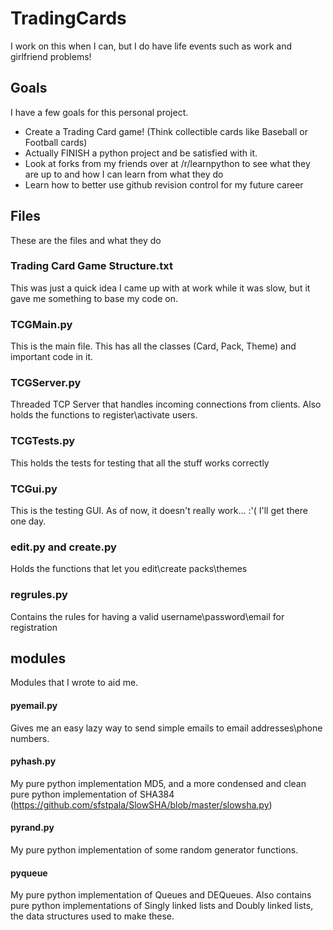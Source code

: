 # TradingCards

I work on this when I can, but I do have life events such as work and girlfriend problems!

## Goals
I have a few goals for this personal project.
* Create a Trading Card game! (Think collectible cards like Baseball or Football cards)
* Actually FINISH a python project and be satisfied with it.
* Look at forks from my friends over at /r/learnpython to see what they are up to and how I can learn from what they do
* Learn how to better use github revision control for my future career

## Files
These are the files and what they do

### Trading Card Game Structure.txt
This was just a quick idea I came up with at work while it was slow, but it gave me something to base my code on.

### TCGMain.py
This is the main file. This has all the classes (Card, Pack, Theme) and important code in it.

### TCGServer.py
Threaded TCP Server that handles incoming connections from clients. Also holds the functions to register\activate users.

### TCGTests.py
This holds the tests for testing that all the stuff works correctly

### TCGui.py
This is the testing GUI. As of now, it doesn't really work... :'( I'll get there one day.

### edit.py and create.py
Holds the functions that let you edit\create packs\themes

### regrules.py
Contains the rules for having a valid username\password\email for registration

## modules
Modules that I wrote to aid me.

#### pyemail.py
Gives me an easy lazy way to send simple emails to email addresses\phone numbers.

#### pyhash.py
My pure python implementation MD5, and a more condensed and clean pure python implementation of SHA384 (https://github.com/sfstpala/SlowSHA/blob/master/slowsha.py)

#### pyrand.py
My pure python implementation of some random generator functions.

#### pyqueue
My pure python implementation of Queues and DEQueues. Also contains pure python implementations of Singly linked lists and Doubly linked lists, the data structures used to make these.
